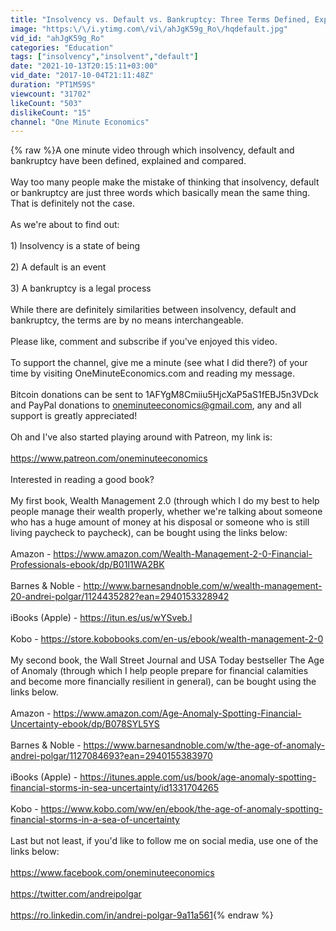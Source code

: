 ```yaml
---
title: "Insolvency vs. Default vs. Bankruptcy: Three Terms Defined, Explained and Compared in One Minute"
image: "https:\/\/i.ytimg.com\/vi\/ahJgK59g_Ro\/hqdefault.jpg"
vid_id: "ahJgK59g_Ro"
categories: "Education"
tags: ["insolvency","insolvent","default"]
date: "2021-10-13T20:15:11+03:00"
vid_date: "2017-10-04T21:11:48Z"
duration: "PT1M59S"
viewcount: "31702"
likeCount: "503"
dislikeCount: "15"
channel: "One Minute Economics"
---
```

{% raw %}A one minute video through which insolvency, default and bankruptcy have been defined, explained and compared.<br /><br />Way too many people make the mistake of thinking that insolvency, default or bankruptcy are just three words which basically mean the same thing. That is definitely not the case.<br /><br />As we're about to find out:<br /><br />1) Insolvency is a state of being<br /><br />2) A default is an event<br /><br />3) A bankruptcy is a legal process<br /><br />While there are definitely similarities between insolvency, default and bankruptcy, the terms are by no means interchangeable.<br /><br />Please like, comment and subscribe if you've enjoyed this video.<br /><br />To support the channel, give me a minute (see what I did there?) of your time by visiting OneMinuteEconomics.com and reading my message.<br /><br />Bitcoin donations can be sent to 1AFYgM8Cmiiu5HjcXaP5aS1fEBJ5n3VDck and PayPal donations to oneminuteeconomics@gmail.com, any and all support is greatly appreciated!<br /><br />Oh and I've also started playing around with Patreon, my link is:<br /><br /><a rel="nofollow" target="blank" href="https://www.patreon.com/oneminuteeconomics">https://www.patreon.com/oneminuteeconomics</a><br /><br />Interested in reading a good book?<br /><br />My first book, Wealth Management 2.0 (through which I do my best to help people manage their wealth properly, whether we're talking about someone who has a huge amount of money at his disposal or someone who is still living paycheck to paycheck), can be bought using the links below:<br /><br />Amazon - <a rel="nofollow" target="blank" href="https://www.amazon.com/Wealth-Management-2-0-Financial-Professionals-ebook/dp/B01I1WA2BK">https://www.amazon.com/Wealth-Management-2-0-Financial-Professionals-ebook/dp/B01I1WA2BK</a><br /><br />Barnes &amp; Noble - <a rel="nofollow" target="blank" href="http://www.barnesandnoble.com/w/wealth-management-20-andrei-polgar/1124435282?ean=2940153328942">http://www.barnesandnoble.com/w/wealth-management-20-andrei-polgar/1124435282?ean=2940153328942</a><br /><br />iBooks (Apple) - <a rel="nofollow" target="blank" href="https://itun.es/us/wYSveb.l">https://itun.es/us/wYSveb.l</a><br /><br />Kobo - <a rel="nofollow" target="blank" href="https://store.kobobooks.com/en-us/ebook/wealth-management-2-0">https://store.kobobooks.com/en-us/ebook/wealth-management-2-0</a><br /><br />My second book, the Wall Street Journal and USA Today bestseller The Age of Anomaly (through which I help people prepare for financial calamities and become more financially resilient in general), can be bought using the links below.<br /><br />Amazon - <a rel="nofollow" target="blank" href="https://www.amazon.com/Age-Anomaly-Spotting-Financial-Uncertainty-ebook/dp/B078SYL5YS">https://www.amazon.com/Age-Anomaly-Spotting-Financial-Uncertainty-ebook/dp/B078SYL5YS</a><br /><br />Barnes &amp; Noble - <a rel="nofollow" target="blank" href="https://www.barnesandnoble.com/w/the-age-of-anomaly-andrei-polgar/1127084693?ean=2940155383970">https://www.barnesandnoble.com/w/the-age-of-anomaly-andrei-polgar/1127084693?ean=2940155383970</a><br /><br />iBooks (Apple) - <a rel="nofollow" target="blank" href="https://itunes.apple.com/us/book/age-anomaly-spotting-financial-storms-in-sea-uncertainty/id1331704265">https://itunes.apple.com/us/book/age-anomaly-spotting-financial-storms-in-sea-uncertainty/id1331704265</a><br /><br />Kobo - <a rel="nofollow" target="blank" href="https://www.kobo.com/ww/en/ebook/the-age-of-anomaly-spotting-financial-storms-in-a-sea-of-uncertainty">https://www.kobo.com/ww/en/ebook/the-age-of-anomaly-spotting-financial-storms-in-a-sea-of-uncertainty</a><br /><br />Last but not least, if you'd like to follow me on social media, use one of the links below:<br /><br /><a rel="nofollow" target="blank" href="https://www.facebook.com/oneminuteeconomics">https://www.facebook.com/oneminuteeconomics</a><br /><br /><a rel="nofollow" target="blank" href="https://twitter.com/andreipolgar">https://twitter.com/andreipolgar</a><br /><br /><a rel="nofollow" target="blank" href="https://ro.linkedin.com/in/andrei-polgar-9a11a561">https://ro.linkedin.com/in/andrei-polgar-9a11a561</a>{% endraw %}
